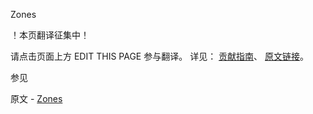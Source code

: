  Zones

 ！本页翻译征集中！

请点击页面上方 EDIT THIS PAGE 参与翻译。
详见：
[贡献指南]( https://github.com/JinMuInfo/MongoDB-Manual-zh/blob/master/CONTRIBUTING.md )、
[原文链接](  https://docs.mongodb.com/manual/core/zone-sharding/  )。

 参见

原文 - [Zones]( https://docs.mongodb.com/manual/core/zone-sharding/ )

